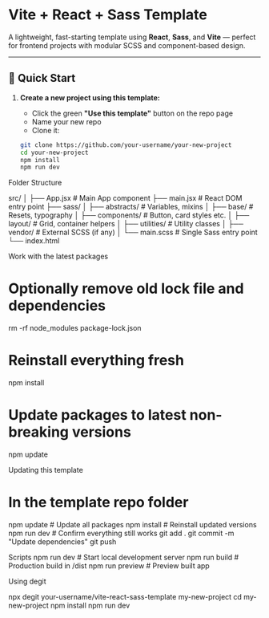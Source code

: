 # Vite + React + Sass Template

A lightweight, fast-starting template using **React**, **Sass**, and **Vite** — perfect for frontend projects with modular SCSS and component-based design.

---

## 🚀 Quick Start

1. **Create a new project using this template:**
   - Click the green **"Use this template"** button on the repo page
   - Name your new repo
   - Clone it:

   ```bash
   git clone https://github.com/your-username/your-new-project
   cd your-new-project
   npm install
   npm run dev

Folder Structure

src/
│
├── App.jsx            # Main App component
├── main.jsx           # React DOM entry point
├── sass/
│   ├── abstracts/     # Variables, mixins
│   ├── base/          # Resets, typography
│   ├── components/    # Button, card styles etc.
│   ├── layout/        # Grid, container helpers
│   ├── utilities/     # Utility classes
│   ├── vendor/        # External SCSS (if any)
│   └── main.scss      # Single Sass entry point
└── index.html

Work with the latest packages

# Optionally remove old lock file and dependencies
rm -rf node_modules package-lock.json

# Reinstall everything fresh
npm install

# Update packages to latest non-breaking versions
npm update

Updating this template

# In the template repo folder
npm update        # Update all packages
npm install       # Reinstall updated versions
npm run dev       # Confirm everything still works
git add .
git commit -m "Update dependencies"
git push

Scripts
npm run dev       # Start local development server
npm run build     # Production build in /dist
npm run preview   # Preview built app

Using degit

npx degit your-username/vite-react-sass-template my-new-project
cd my-new-project
npm install
npm run dev

